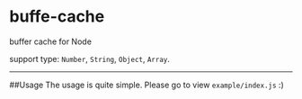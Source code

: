 buffe-cache
===========

buffer cache for Node

support type: `Number`, `String`, `Object`, `Array`.

---

##Usage
The usage is quite simple. Please go to view `example/index.js` :)
